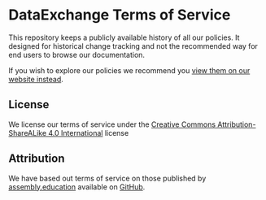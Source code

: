 # DataExchange Terms of Service

This repository keeps a publicly available history of all our policies. It designed for historical change tracking and not the recommended way for end users to browse our documentation.

If you wish to explore our policies we recommend you [view them on our website instead](https://dataexchange.education/terms).

## License

We license our terms of service under the [Creative Commons Attribution-ShareALike 4.0 International](https://creativecommons.org/licenses/by-sa/4.0/) license

## Attribution

We have based out terms of service on those published by [assembly.education](http://assembly.education) available on [GitHub](https://github.com/assembly-edu/terms-of-service).